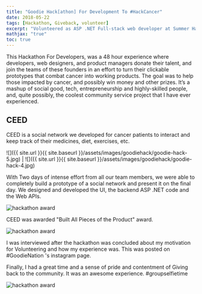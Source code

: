 ```yaml
---
title: "Goodie Hack[athon] For Development To #HackCancer"
date: 2018-05-22
tags: [Hackathon, Giveback, volunteer]
excerpt: "Volunteered as ASP .NET Full-stack web developer at Summer Hackathon by Goodie Nation to address the current health disparities, especially to help Cancer patients." 
mathjax: "true"
toc: true
---
```


This Hackathon For Developers, was a 48 hour experience where developers, web designers, and product managers donate their talent, and join the teams of these founders in an effort to turn their clickable prototypes that combat cancer into working products. The goal was to help those impacted by cancer, and possibly win money and other prizes. It’s a mashup of social good, tech, entrepreneurship and highly-skilled people, and, quite possibly, the coolest community service project that I have ever experienced.

## CEED

CEED is a social network we developed for cancer patients to interact and keep track of their medicines, diet, exercises, etc.

![]({{ site.url }}{{ site.baseurl }}/assets/images/goodiehack/goodie-hack-5.jpg)  |  ![]({{ site.url }}{{ site.baseurl }}/assets/images/goodiehack/goodie-hack-4.jpg)

With Two days of intense effort from all our team members, we were able to completely build a prototype of a social network and present it on the final day. We designed and developed the UI, the backend ASP .NET code and the Web APIs. 

 <img src="{{ site.url }}{{ site.baseurl }}/assets/images/goodiehack/goodie-hack-2.jpg" alt="hackathon award"/>

CEED was awarded "Built All Pieces of the Product" award.

 <img src="{{ site.url }}{{ site.baseurl }}/assets/images/goodiehack/goodie-hack-3.jpg" alt="hackathon award"/>

I was interviewed after the hackathon was concluded about my motivation for Volunteering and how my experience was. This was posted on #GoodieNation 's instagram page.

Finally, I had a great time and a sense of pride and contentment of Giving back to the community. It was an awesome experience. #groupselfietime

<img src="{{ site.url }}{{ site.baseurl }}/assets/images/goodiehack/goodie-hack-1.jpg" alt="hackathon award"/>



